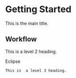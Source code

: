 Getting Started
===============
This is the main title.

Workflow
--------
This is a level 2 heading.

Eclipse
~~~~~~~
This is  a level 3 heading.
